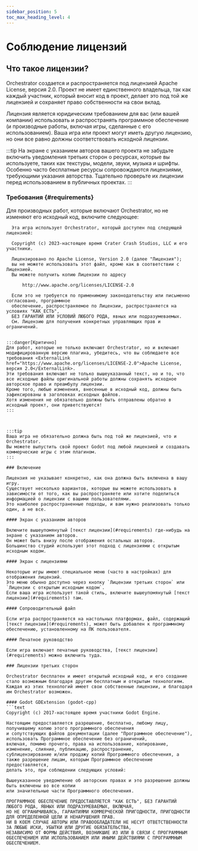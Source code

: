 ```yaml
---
sidebar_position: 5
toc_max_heading_level: 4
---
```


# Соблюдение лицензий

## Что такое лицензии?

Orchestrator создается и распространяется под лицензией <ExternalLink href="https://www.apache.org/licenses/LICENSE-2.0">Apache License, версия 2.0</ExternalLink>.
Проект не имеет единственного владельца, так как каждый участник, который вносит код в проект, делает это под той же лицензией и сохраняет право собственности на свои вклад.

Лицензия является юридическим требованием для вас (или вашей компании) использовать и распространять программное обеспечение (и производные работы, включая игры, сделанные с его использованием).
Ваша игра или проект могут иметь другую лицензию, но они все равно должны соответствовать исходной лицензии.

:::tip
На экране с указанием авторов вашего проекта не забудьте включить уведомления третьих сторон о ресурсах, которые вы используете, таких как текстуры, модели, звуки, музыка и шрифты.
Особенно часто бесплатные ресурсы сопровождаются лицензиями, требующими указания авторства.
Тщательно проверьте их лицензии перед использованием в публичных проектах.
:::

### Требования {#requirements}

Для производных работ, которые включают Orchestrator, но не изменяют его исходный код, включите следующее:

```text
  Эта игра использует Orchestrator, который доступен под следующей лицензией:

  Copyright (c) 2023-настоящее время Crater Crash Studios, LLC и его участники.
  
  Лицензировано по Apache License, Version 2.0 (далее "Лицензия");
  вы не можете использовать этот файл, кроме как в соответствии с Лицензией.
  Вы можете получить копию Лицензии по адресу
  
      http://www.apache.org/licenses/LICENSE-2.0
  
  Если это не требуется по применимому законодательству или письменно согласовано, программное
  обеспечение, распространяемое по Лицензии, распространяется на условиях "КАК ЕСТЬ",
  БЕЗ ГАРАНТИЙ ИЛИ УСЛОВИЙ ЛЮБОГО РОДА, явных или подразумеваемых.
  См. Лицензию для получения конкретных управляющих прав и ограничений.


:::danger[Критично]
Для работ, которые не только включают Orchestrator, но и включают модифицированную версию плагина, убедитесь, что вы соблюдаете все требования <ExternalLink href="https://www.apache.org/licenses/LICENSE-2.0">Apache License, версия 2.0</ExternalLink>.
Эти требования включают не только вышеуказанный текст, но и то, что все исходные файлы оригинальной работы должны сохранять исходное авторское право и преамбулу лицензии.
Кроме того, любые изменения, внесенные в исходный код, должны быть зафиксированы в заголовках исходных файлов.
Хотя изменения не обязательно должны быть отправлены обратно в исходный проект, они приветствуются!
:::



:::tip
Ваша игра не обязательно должна быть под той же лицензией, что и Orchestrator.
Вы можете выпустить свой проект Godot под любой лицензией и создавать коммерческие игры с этим плагином.
:::

### Включение

Лицензия не указывает конкретно, как она должна быть включена в вашу игру.
Существует несколько вариантов, которые вы можете использовать в зависимости от того, как вы распространяете или хотите поделиться информацией о лицензии с вашими пользователями.
Это наиболее распространенные подходы, и вам нужно реализовать только один, а не все.

#### Экран с указанием авторов

Включите вышеупомянутый [текст лицензии](#requirements) где-нибудь на экране с указанием авторов.
Он может быть внизу после отображения остальных авторов.
Большинство студий используют этот подход с лицензиями с открытым исходным кодом.

#### Экран с лицензиями

Некоторые игры имеют специальное меню (часто в настройках) для отображения лицензий.
Это меню обычно доступно через кнопку `Лицензии третьих сторон` или `Лицензии с открытым исходным кодом`.
Если ваша игра использует такой стиль, включите вышеупомянутый [текст лицензии](#requirements) там.

#### Сопроводительный файл

Если игра распространяется на настольных платформах, файл, содержащий [текст лицензии](#requirements), может быть добавлен к программному обеспечению, установленному на ПК пользователя.

#### Печатное руководство

Если игра включает печатные руководства, [текст лицензии](#requirements) можно включить туда.

### Лицензии третьих сторон

Orchestrator бесплатен и имеет открытый исходный код, и его создание стало возможным благодаря другим бесплатным и открытым технологиям.
Каждая из этих технологий имеет свои собственные лицензии, и благодаря им Orchestrator возможен.

#### Godot GDExtension (godot-cpp)
```text
Copyright (c) 2017-настоящее время участники Godot Engine.
 
Настоящим предоставляется разрешение, бесплатно, любому лицу, получившему копию этого программного обеспечения
и сопутствующих файлов документации (далее "Программное обеспечение"), использовать Программное обеспечение без ограничений,
включая, помимо прочего, права на использование, копирование, изменение, слияние, публикацию, распространение,
сублицензирование и/или продажу копий Программного обеспечения, а также разрешение лицам, которым Программное обеспечение предоставляется,
делать это, при соблюдении следующих условий:

Вышеуказанное уведомление об авторских правах и это разрешение должны быть включены во все копии
или значительные части Программного обеспечения.

ПРОГРАММНОЕ ОБЕСПЕЧЕНИЕ ПРЕДОСТАВЛЯЕТСЯ "КАК ЕСТЬ", БЕЗ ГАРАНТИЙ ЛЮБОГО РОДА, ЯВНЫХ ИЛИ ПОДРАЗУМЕВАЕМЫХ, ВКЛЮЧАЯ,
НО НЕ ОГРАНИЧИВАЯСЬ, ГАРАНТИЯМИ КОММЕРЧЕСКОЙ ПРИГОДНОСТИ, ПРИГОДНОСТИ ДЛЯ ОПРЕДЕЛЕННОЙ ЦЕЛИ И НЕНАРУШЕНИЯ ПРАВ.
НИ В КОЕМ СЛУЧАЕ АВТОРЫ ИЛИ ПРАВООБЛАДАТЕЛИ НЕ НЕСУТ ОТВЕТСТВЕННОСТИ ЗА ЛЮБЫЕ ИСКИ, УБЫТКИ ИЛИ ДРУГИЕ ОБЯЗАТЕЛЬСТВА, 
НЕЗАВИСИМО ОТ ФОРМЫ ДЕЙСТВИЯ, ВОЗНИКШИЕ ИЗ ИЛИ В СВЯЗИ С ПРОГРАММНЫМ ОБЕСПЕЧЕНИЕМ ИЛИ ИСПОЛЬЗОВАНИЕМ ИЛИ ИНЫМИ ДЕЙСТВИЯМИ С ПРОГРАММНЫМ ОБЕСПЕЧЕНИЕМ.
